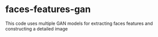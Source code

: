 # faces-features-gan
This code uses multiple GAN models for extracting faces features and constructing a detailed image
